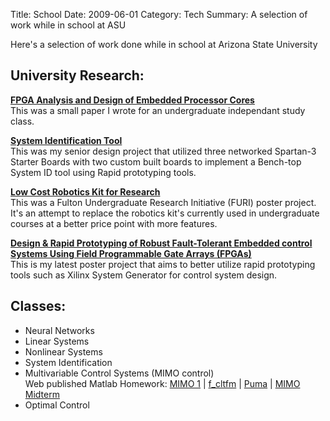 Title: School 
Date: 2009-06-01 
Category: Tech
Summary: A selection of work while in school at ASU 

Here's a selection of work done while in school at Arizona State University 

## University Research:

[**FPGA Analysis and Design of Embedded Processor Cores**]({attach}0_FPGAcore_Report5.pdf)  
This was a small paper I wrote for an undergraduate independant study class.

[**System Identification Tool**]({attach}FinalReport_SysId.pdf)  
This was my senior design project that utilized three networked Spartan-3 Starter Boards with two custom built boards to implement a Bench-top System ID tool using Rapid prototyping tools.

[**Low Cost Robotics Kit for Research**]({attach}FURI_poster.pdf)  
This was a Fulton Undergraduate Research Initiative (FURI) poster project. It's an attempt to replace the robotics kit's currently used in undergraduate courses at a better price point with more features.

[**Design & Rapid Prototyping of Robust Fault-Tolerant Embedded control Systems Using Field Programmable Gate Arrays (FPGAs)**]({attach}Rapid_Poster_v2.pdf)  
This is my latest poster project that aims to better utilize rapid prototyping tools such as Xilinx System Generator for control system design.

## Classes:  
- Neural Networks
- Linear Systems
- Nonlinear Systems
- System Identification
- Multivariable Control Systems (MIMO control)  
   Web published Matlab Homework: [MIMO 1]({static}/static/MIMO/HW1.html) | [f_cltfm]({static}/static/MIMO/f_CLTFM.html) | [Puma]({static}/static/MIMO/puma560_jose.html) | [MIMO Midterm]({static}/static/MIMO/Midterm.html)  
- Optimal Control

